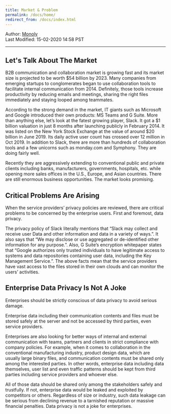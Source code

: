 ```yaml
---
title: Market & Problem 
permalink: /docs/home/
redirect_from: /docs/index.html
---
```

Author: <a href="mailto:admin@monoly.com">Monoly</a>
<br>
Last Modified: 15-02-2020 14:58 PST
<br>

----

## Let's Talk About The Market

B2B communication and collaboration market is growing fast and its market size is projected to be worth $54 billion by 2023. Many companies from emerging startups to conglomerates began to use collaboration tools to facilitate internal communication from 2014. Definitely, those tools increase productivity by reducing emails and meetings, sharing the right files immediately and staying looped among teammates.

According to the strong demand in the market, IT giants such as Microsoft and Google introduced their own products: MS Teams and G Suite. More than anything else, let’s look at the fatest growing player, Slack. It got a $1 billion valuation in just 8 months after launching publicly in February 2014. It was listed on the New York Stock Exchange at the value of around $20 billion in June 2019. Its daily active user count has crossed over 12 million in Oct 2019. In addition to Slack, there are more than hundreds of collaboration tools and a few unicorns such as monday.com and Symphony. They are doing fairly well.

Recently they are aggressively extending to conventional public and private clients including banks, manufacturers, governments, hospitals, etc. while opening more sales offices in the U.S., Europe, and Asian countries. There are still enormous business opportunities. The market looks promising.

## Critical Problems Are Arising
When the service providers’ privacy policies are reviewed, there are critical problems to be concerned by the enterprise users. First and foremost, data privacy.  

The privacy policy of Slack literally mentions that “Slack may collect and receive user Data and other information and data in a variety of ways.”. It also says that “We may disclose or use aggregated or de-identified other information for any purpose.”. Also, G Suite’s encryption whitepaper states that “Google authorizes only trusted individuals to have legitimate access to systems and data repositories containing user data, including the Key Management Service.”. The above facts mean that the service providers have vast access to the files stored in their own clouds and can monitor the users’ activities. 

## Enterprise Data Privacy Is Not A Joke

Enterprises should be strictly conscious of data privacy to avoid serious damage. 

Enterprise data including their communication contents and files must be stored safely at the server and not be accessed by third parties, even service providers.

Enterprises are also looking for better ways of internal and external communication with teams, partners and clients in strict compliance with company policies. For example, when it comes to collaboration in the conventional manufacturing industry, product design data, which are usually large binary files, and communication contents must be shared only among the interested parties. In other words, enterprise data including data themselves, user list and even traffic patterns should be kept from third parties including service providers and whoever else. 

All of those data should be shared only among the stakeholders safely and trustfully. If not, enterprise data would be leaked and exploited by competitors or others. Regardless of size or industry, such data leakage can be serious from declining revenue to a tarnished reputation or massive financial penalties. Data privacy is not a joke for enterprises. 

<!--
![Image Alt text]({{"/assets/img/test-image1.png"| relative_url}})


## Why is this important?
The on-premise type service works only within a single enterprise so no further productivity that you can get by working with those outside of you company will be given properly. 

The SaaS (Software-as-a-Service) type one works fine to communicate with those from outside of your company: i.e., your company will be definitely vulnerable because of the nature of such services. <a href="https://en.wikipedia.org/wiki/Shadow_IT">Shadow IT!!</a> We describe the root cause of this and how dangerous they are if the enterprises allow their employees to use and connect to such services in the next section.

Currently, no other option do the enterprises have these days so the enterprises have to choose only one or the other: Privacy or Productivity, not both.

-->

